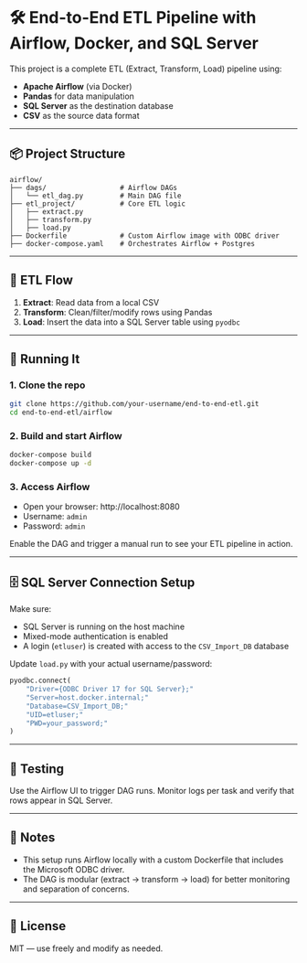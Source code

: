 # 🛠️ End-to-End ETL Pipeline with Airflow, Docker, and SQL Server

This project is a complete ETL (Extract, Transform, Load) pipeline using:
- **Apache Airflow** (via Docker)
- **Pandas** for data manipulation
- **SQL Server** as the destination database
- **CSV** as the source data format

---

## 📦 Project Structure

```
airflow/
├── dags/                  # Airflow DAGs
│   └── etl_dag.py         # Main DAG file
├── etl_project/           # Core ETL logic
│   ├── extract.py
│   ├── transform.py
│   ├── load.py
├── Dockerfile             # Custom Airflow image with ODBC driver
├── docker-compose.yaml    # Orchestrates Airflow + Postgres
```

---

## 🔁 ETL Flow

1. **Extract**: Read data from a local CSV
2. **Transform**: Clean/filter/modify rows using Pandas
3. **Load**: Insert the data into a SQL Server table using `pyodbc`

---

## 🚀 Running It

### 1. Clone the repo

```bash
git clone https://github.com/your-username/end-to-end-etl.git
cd end-to-end-etl/airflow
```

### 2. Build and start Airflow

```bash
docker-compose build
docker-compose up -d
```

### 3. Access Airflow

- Open your browser: http://localhost:8080  
- Username: `admin`  
- Password: `admin`

Enable the DAG and trigger a manual run to see your ETL pipeline in action.

---

## 🗄️ SQL Server Connection Setup

Make sure:
- SQL Server is running on the host machine
- Mixed-mode authentication is enabled
- A login (`etluser`) is created with access to the `CSV_Import_DB` database

Update `load.py` with your actual username/password:

```python
pyodbc.connect(
    "Driver={ODBC Driver 17 for SQL Server};"
    "Server=host.docker.internal;"
    "Database=CSV_Import_DB;"
    "UID=etluser;"
    "PWD=your_password;"
)
```

---

## 🧪 Testing

Use the Airflow UI to trigger DAG runs. Monitor logs per task and verify that rows appear in SQL Server.

---

## 📌 Notes

- This setup runs Airflow locally with a custom Dockerfile that includes the Microsoft ODBC driver.
- The DAG is modular (extract → transform → load) for better monitoring and separation of concerns.

---

## 📜 License

MIT — use freely and modify as needed.
